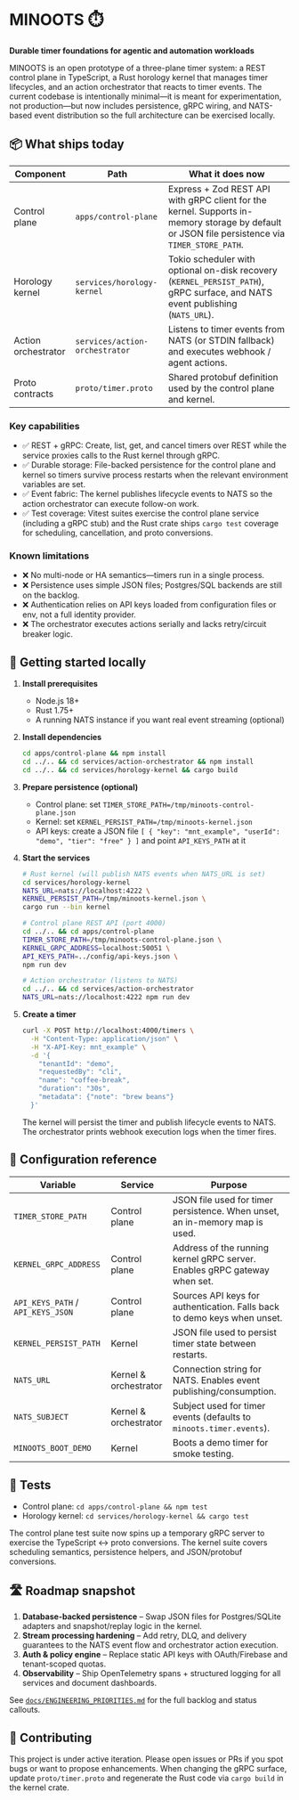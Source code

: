 # MINOOTS ⏱️

**Durable timer foundations for agentic and automation workloads**

MINOOTS is an open prototype of a three-plane timer system: a REST control plane in
TypeScript, a Rust horology kernel that manages timer lifecycles, and an action
orchestrator that reacts to timer events. The current codebase is intentionally
minimal—it is meant for experimentation, not production—but now includes
persistence, gRPC wiring, and NATS-based event distribution so the full
architecture can be exercised locally.

## 📦 What ships today

| Component | Path | What it does now |
| --- | --- | --- |
| Control plane | `apps/control-plane` | Express + Zod REST API with gRPC client for the kernel. Supports in-memory storage by default or JSON file persistence via `TIMER_STORE_PATH`. |
| Horology kernel | `services/horology-kernel` | Tokio scheduler with optional on-disk recovery (`KERNEL_PERSIST_PATH`), gRPC surface, and NATS event publishing (`NATS_URL`). |
| Action orchestrator | `services/action-orchestrator` | Listens to timer events from NATS (or STDIN fallback) and executes webhook / agent actions. |
| Proto contracts | `proto/timer.proto` | Shared protobuf definition used by the control plane and kernel. |

### Key capabilities

- ✅ REST + gRPC: Create, list, get, and cancel timers over REST while the service
  proxies calls to the Rust kernel through gRPC.
- ✅ Durable storage: File-backed persistence for the control plane and kernel so
  timers survive process restarts when the relevant environment variables are set.
- ✅ Event fabric: The kernel publishes lifecycle events to NATS so the action
  orchestrator can execute follow-on work.
- ✅ Test coverage: Vitest suites exercise the control plane service (including a
  gRPC stub) and the Rust crate ships `cargo test` coverage for scheduling,
  cancellation, and proto conversions.

### Known limitations

- ❌ No multi-node or HA semantics—timers run in a single process.
- ❌ Persistence uses simple JSON files; Postgres/SQL backends are still on the
  backlog.
- ❌ Authentication relies on API keys loaded from configuration files or env,
  not a full identity provider.
- ❌ The orchestrator executes actions serially and lacks retry/circuit breaker logic.

## 🚀 Getting started locally

1. **Install prerequisites**
   - Node.js 18+
   - Rust 1.75+
   - A running NATS instance if you want real event streaming (optional)

2. **Install dependencies**
   ```bash
   cd apps/control-plane && npm install
   cd ../.. && cd services/action-orchestrator && npm install
   cd ../.. && cd services/horology-kernel && cargo build
   ```

3. **Prepare persistence (optional)**
   - Control plane: set `TIMER_STORE_PATH=/tmp/minoots-control-plane.json`
   - Kernel: set `KERNEL_PERSIST_PATH=/tmp/minoots-kernel.json`
   - API keys: create a JSON file `[ { "key": "mnt_example", "userId": "demo", "tier": "free" } ]`
     and point `API_KEYS_PATH` at it

4. **Start the services**
   ```bash
   # Rust kernel (will publish NATS events when NATS_URL is set)
   cd services/horology-kernel
   NATS_URL=nats://localhost:4222 \
   KERNEL_PERSIST_PATH=/tmp/minoots-kernel.json \
   cargo run --bin kernel

   # Control plane REST API (port 4000)
   cd ../.. && cd apps/control-plane
   TIMER_STORE_PATH=/tmp/minoots-control-plane.json \
   KERNEL_GRPC_ADDRESS=localhost:50051 \
   API_KEYS_PATH=../config/api-keys.json \
   npm run dev

   # Action orchestrator (listens to NATS)
   cd ../.. && cd services/action-orchestrator
   NATS_URL=nats://localhost:4222 npm run dev
   ```

5. **Create a timer**
   ```bash
   curl -X POST http://localhost:4000/timers \
     -H "Content-Type: application/json" \
     -H "X-API-Key: mnt_example" \
     -d '{
       "tenantId": "demo",
       "requestedBy": "cli",
       "name": "coffee-break",
       "duration": "30s",
       "metadata": {"note": "brew beans"}
     }'
   ```

   The kernel will persist the timer and publish lifecycle events to NATS.
   The orchestrator prints webhook execution logs when the timer fires.

## 🔌 Configuration reference

| Variable | Service | Purpose |
| --- | --- | --- |
| `TIMER_STORE_PATH` | Control plane | JSON file used for timer persistence. When unset, an in-memory map is used. |
| `KERNEL_GRPC_ADDRESS` | Control plane | Address of the running kernel gRPC server. Enables gRPC gateway when set. |
| `API_KEYS_PATH` / `API_KEYS_JSON` | Control plane | Sources API keys for authentication. Falls back to demo keys when unset. |
| `KERNEL_PERSIST_PATH` | Kernel | JSON file used to persist timer state between restarts. |
| `NATS_URL` | Kernel & orchestrator | Connection string for NATS. Enables event publishing/consumption. |
| `NATS_SUBJECT` | Kernel & orchestrator | Subject used for timer events (defaults to `minoots.timer.events`). |
| `MINOOTS_BOOT_DEMO` | Kernel | Boots a demo timer for smoke testing. |

## 🧪 Tests

- Control plane: `cd apps/control-plane && npm test`
- Horology kernel: `cd services/horology-kernel && cargo test`

The control plane test suite now spins up a temporary gRPC server to exercise the
TypeScript ↔ proto conversions. The kernel suite covers scheduling semantics,
persistence helpers, and JSON/protobuf conversions.

## 🛣️ Roadmap snapshot

1. **Database-backed persistence** – Swap JSON files for Postgres/SQLite adapters
   and snapshot/replay logic in the kernel.
2. **Stream processing hardening** – Add retry, DLQ, and delivery guarantees to
   the NATS event flow and orchestrator action execution.
3. **Auth & policy engine** – Replace static API keys with OAuth/Firebase and
   tenant-scoped quotas.
4. **Observability** – Ship OpenTelemetry spans + structured logging for all
   services and document dashboards.

See [`docs/ENGINEERING_PRIORITIES.md`](docs/ENGINEERING_PRIORITIES.md) for the
full backlog and status callouts.

## 🙌 Contributing

This project is under active iteration. Please open issues or PRs if you spot
bugs or want to propose enhancements. When changing the gRPC surface, update
`proto/timer.proto` and regenerate the Rust code via `cargo build` in the kernel
crate.
